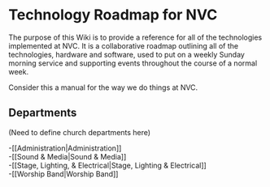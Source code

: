 # Technology Roadmap for NVC

The purpose of this Wiki is to provide a reference for all of the technologies implemented at NVC.  It is a collaborative roadmap outlining all of the technologies, hardware and software, used to put on a weekly Sunday morning service and supporting events throughout the course of a normal week.

Consider this a manual for the way we do things at NVC.

## Departments

(Need to define church departments here)

-[[Administration|Administration]]  
-[[Sound & Media|Sound & Media]]  
-[[Stage, Lighting, & Electrical|Stage, Lighting & Electrical]]  
-[[Worship Band|Worship Band]]
